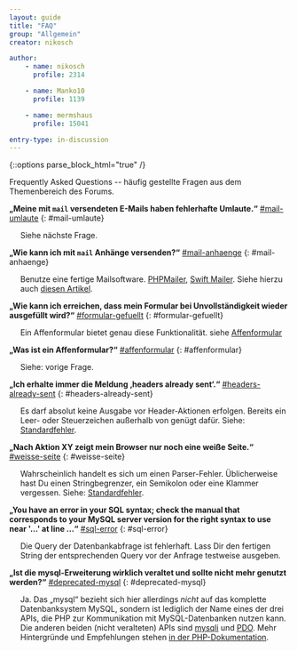 ```yaml
---
layout: guide
title: "FAQ"
group: "Allgemein"
creator: nikosch

author:
    - name: nikosch
      profile: 2314

    - name: Manko10
      profile: 1139

    - name: mermshaus
      profile: 15041

entry-type: in-discussion
---
```


{::options parse_block_html="true" /}

Frequently Asked Questions -- häufig gestellte Fragen aus dem Themenbereich des
Forums.



**„Meine mit `mail` versendeten E-Mails haben fehlerhafte Umlaute.“**
<a href="#mail-umlaute">#mail-umlaute</a>
{: #mail-umlaute}

<div style="margin-left: 20px;">

Siehe nächste Frage.

</div>



**„Wie kann ich mit `mail` Anhänge versenden?“**
<a href="#mail-anhaenge">#mail-anhaenge</a>
{: #mail-anhaenge}

<div style="margin-left: 20px;">

Benutze eine fertige Mailsoftware.
[PHPMailer](http://phpmailer.worxware.com/),
[Swift Mailer](http://swiftmailer.org/). Siehe hierzu auch
[diesen Artikel](http://php-de.github.io/email/mail-class.html).

</div>



**„Wie kann ich erreichen, dass mein Formular bei Unvollständigkeit wieder
ausgefüllt wird?“**
<a href="#formular-gefuellt">#formular-gefuellt</a>
{: #formular-gefuellt}

<div style="margin-left: 20px;">

Ein Affenformular bietet genau diese Funktionalität. siehe
[Affenformular](http://php-de.github.io/form/affenformular.html)

</div>



**„Was ist ein Affenformular?“**
<a href="#affenformular">#affenformular</a>
{: #affenformular}

<div style="margin-left: 20px;">

Siehe: vorige Frage.

</div>



**„Ich erhalte immer die Meldung ‚headers already sent‘.“**
<a href="#headers-already-sent">#headers-already-sent</a>
{: #headers-already-sent}

<div style="margin-left: 20px;">

Es darf absolut keine Ausgabe vor Header-Aktionen erfolgen. Bereits ein Leer-
oder Steuerzeichen außerhalb von <?php ... ?> genügt dafür. Siehe:
[Standardfehler](http://php-de.github.io/debugging/standardfehler.html).

</div>



**„Nach Aktion XY zeigt mein Browser nur noch eine weiße Seite.“**
<a href="#weisse-seite">#weisse-seite</a>
{: #weisse-seite}

<div style="margin-left: 20px;">

Wahrscheinlich handelt es sich um einen Parser-Fehler. Üblicherweise hast Du
einen Stringbegrenzer, ein Semikolon oder eine Klammer vergessen. Siehe:
[Standardfehler](http://php-de.github.io/debugging/standardfehler.html).

</div>



**„You have an error in your SQL syntax; check the manual that corresponds to
your MySQL server version for the right syntax to use near '…' at line …“**
<a href="#sql-error">#sql-error</a>
{: #sql-error}

<div style="margin-left: 20px;">

Die Query der Datenbankabfrage ist fehlerhaft. Lass Dir den fertigen String
der entsprechenden Query vor der Anfrage testweise ausgeben.

</div>



**„Ist die mysql-Erweiterung wirklich veraltet und sollte nicht mehr genutzt
werden?“**
<a href="#deprecated-mysql">#deprecated-mysql</a>
{: #deprecated-mysql}

<div style="margin-left: 20px;">

Ja. Das „mysql“ bezieht sich hier allerdings *nicht* auf das komplette
Datenbanksystem MySQL, sondern ist lediglich der Name eines der drei APIs, die
PHP zur Kommunikation mit MySQL-Datenbanken nutzen kann. Die anderen beiden
(nicht veralteten) APIs sind [mysqli](http://php.net/mysqli) und
[PDO](http://php.net/pdo). Mehr Hintergründe und Empfehlungen stehen [in der
PHP-Dokumentation](http://php.net/manual/en/mysqlinfo.api.choosing.php).

</div>

